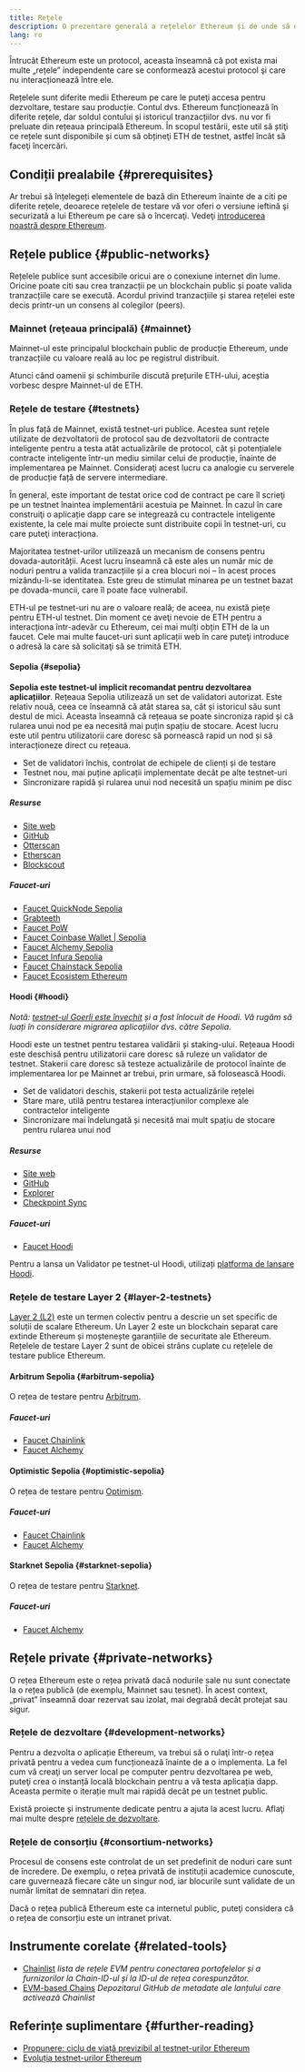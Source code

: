 ```yaml
---
title: Rețele
description: O prezentare generală a rețelelor Ethereum și de unde să obţineţi ether (ETH) de testnet pentru a vă testa aplicaţia.
lang: ro
---
```


Întrucât Ethereum este un protocol, aceasta înseamnă că pot exista mai multe „rețele” independente care se conformează acestui protocol şi care nu interacționează între ele.

Rețelele sunt diferite medii Ethereum pe care le puteţi accesa pentru dezvoltare, testare sau producție. Contul dvs. Ethereum funcționează în diferite rețele, dar soldul contului și istoricul tranzacțiilor dvs. nu vor fi preluate din rețeaua principală Ethereum. În scopul testării, este util să știţi ce rețele sunt disponibile și cum să obțineţi ETH de testnet, astfel încât să faceţi încercări.

## Condiții prealabile {#prerequisites}

Ar trebui să înțelegeți elementele de bază din Ethereum înainte de a citi pe diferite rețele, deoarece rețelele de testare vă vor oferi o versiune ieftină şi securizată a lui Ethereum pe care să o încercaţi. Vedeţi [introducerea noastră despre Ethereum](/developers/docs/intro-to-ethereum/).

## Rețele publice {#public-networks}

Rețelele publice sunt accesibile oricui are o conexiune internet din lume. Oricine poate citi sau crea tranzacții pe un blockchain public și poate valida tranzacțiile care se execută. Acordul privind tranzacțiile și starea rețelei este decis printr-un un consens al colegilor (peers).

### Mainnet (reţeaua principală) {#mainnet}

Mainnet-ul este principalul blockchain public de producție Ethereum, unde tranzacțiile cu valoare reală au loc pe registrul distribuit.

Atunci când oamenii și schimburile discută prețurile ETH-ului, aceștia vorbesc despre Mainnet-ul de ETH.

### Rețele de testare {#testnets}

În plus față de Mainnet, există testnet-uri publice. Acestea sunt rețele utilizate de dezvoltatorii de protocol sau de dezvoltatorii de contracte inteligente pentru a testa atât actualizările de protocol, cât și potențialele contracte inteligente într-un mediu similar celui de producție, înainte de implementarea pe Mainnet. Consideraţi acest lucru ca analogie cu serverele de producție față de servere intermediare.

În general, este important de testat orice cod de contract pe care îl scrieţi pe un testnet înaintea implementării acestuia pe Mainnet. În cazul în care construiţi o aplicație dapp care se integrează cu contractele inteligente existente, la cele mai multe proiecte sunt distribuite copii în testnet-uri, cu care puteţi interacționa.

Majoritatea testnet-urilor utilizează un mecanism de consens pentru dovada-autorității. Acest lucru înseamnă că este ales un număr mic de noduri pentru a valida tranzacțiile și a crea blocuri noi – în acest proces mizându-li-se identitatea. Este greu de stimulat minarea pe un testnet bazat pe dovada-muncii, care îl poate face vulnerabil.

ETH-ul pe testnet-uri nu are o valoare reală; de aceea, nu există piețe pentru ETH-ul testnet. Din moment ce aveţi nevoie de ETH pentru a interacționa într-adevăr cu Ethereum, cei mai mulți obțin ETH de la un faucet. Cele mai multe faucet-uri sunt aplicații web în care puteţi introduce o adresă la care să solicitaţi să se trimită ETH.

#### Sepolia {#sepolia}

**Sepolia este testnet-ul implicit recomandat pentru dezvoltarea aplicațiilor**. Rețeaua Sepolia utilizează un set de validatori autorizat. Este relativ nouă, ceea ce înseamnă că atât starea sa, cât și istoricul său sunt destul de mici. Aceasta înseamnă că rețeaua se poate sincroniza rapid și că rularea unui nod pe ea necesită mai puțin spațiu de stocare. Acest lucru este util pentru utilizatorii care doresc să pornească rapid un nod și să interacționeze direct cu rețeaua.

- Set de validatori închis, controlat de echipele de clienți și de testare
- Testnet nou, mai puține aplicații implementate decât pe alte testnet-uri
- Sincronizare rapidă și rularea unui nod necesită un spațiu minim pe disc

##### Resurse

- [Site web](https://sepolia.dev/)
- [GitHub](https://github.com/eth-clients/sepolia)
- [Otterscan](https://sepolia.otterscan.io/)
- [Etherscan](https://sepolia.etherscan.io)
- [Blockscout](https://eth-sepolia.blockscout.com/)

##### Faucet-uri

- [Faucet QuickNode Sepolia](https://faucet.quicknode.com/drip)
- [Grabteeth](https://grabteeth.xyz/)
- [Faucet PoW](https://sepolia-faucet.pk910.de/)
- [Faucet Coinbase Wallet | Sepolia](https://coinbase.com/faucets/ethereum-sepolia-faucet)
- [Faucet Alchemy Sepolia](https://sepoliafaucet.com/)
- [Faucet Infura Sepolia](https://www.infura.io/faucet)
- [Faucet Chainstack Sepolia](https://faucet.chainstack.com/sepolia-faucet)
- [Faucet Ecosistem Ethereum](https://www.ethereum-ecosystem.com/faucets/ethereum-sepolia)

#### Hoodi {#hoodi}

_Notă: [testnet-ul Goerli este învechit](https://ethereum-magicians.org/t/proposal-predictable-ethereum-testnet-lifecycle/11575/17) și a fost înlocuit de Hoodi. Vă rugăm să luați în considerare migrarea aplicațiilor dvs. către Sepolia._

Hoodi este un testnet pentru testarea validării și staking-ului. Rețeaua Hoodi este deschisă pentru utilizatorii care doresc să ruleze un validator de testnet. Stakerii care doresc să testeze actualizările de protocol înainte de implementarea lor pe Mainnet ar trebui, prin urmare, să folosească Hoodi.

- Set de validatori deschis, stakerii pot testa actualizările rețelei
- Stare mare, utilă pentru testarea interacțiunilor complexe ale contractelor inteligente
- Sincronizare mai îndelungată și necesită mai mult spațiu de stocare pentru rularea unui nod

##### Resurse

- [Site web](https://hoodi.ethpandaops.io/)
- [GitHub](https://github.com/eth-clients/hoodi)
- [Explorer](https://explorer.hoodi.ethpandaops.io/)
- [Checkpoint Sync](https://checkpoint-sync.hoodi.ethpandaops.io/)

##### Faucet-uri

- [Faucet Hoodi](https://hoodi.ethpandaops.io/)

Pentru a lansa un Validator pe testnet-ul Hoodi, utilizați [platforma de lansare Hoodi](https://hoodi.launchpad.ethereum.org/en/).

### Rețele de testare Layer 2 {#layer-2-testnets}

[Layer 2 (L2)](/layer-2/) este un termen colectiv pentru a descrie un set specific de soluții de scalare Ethereum. Un Layer 2 este un blockchain separat care extinde Ethereum și moștenește garanțiile de securitate ale Ethereum. Rețelele de testare Layer 2 sunt de obicei strâns cuplate cu rețelele de testare publice Ethereum.

#### Arbitrum Sepolia {#arbitrum-sepolia}

O rețea de testare pentru [Arbitrum](https://arbitrum.io/).

##### Faucet-uri

- [Faucet Chainlink](https://faucets.chain.link/arbitrum-sepolia)
- [Faucet Alchemy](https://www.alchemy.com/faucets/arbitrum-sepolia)

#### Optimistic Sepolia {#optimistic-sepolia}

O rețea de testare pentru [Optimism](https://www.optimism.io/).

##### Faucet-uri

- [Faucet Chainlink](https://faucets.chain.link/optimism-sepolia)
- [Faucet Alchemy](https://www.alchemy.com/faucets/optimism-sepolia)

#### Starknet Sepolia {#starknet-sepolia}

O rețea de testare pentru [Starknet](https://www.starknet.io).

##### Faucet-uri

- [Faucet Alchemy](https://www.alchemy.com/faucets/starknet-sepolia)

## Rețele private {#private-networks}

O rețea Ethereum este o rețea privată dacă nodurile sale nu sunt conectate la o rețea publică (de exemplu, Mainnet sau tesnet). În acest context, „privat” înseamnă doar rezervat sau izolat, mai degrabă decât protejat sau sigur.

### Rețele de dezvoltare {#development-networks}

Pentru a dezvolta o aplicație Ethereum, va trebui să o rulaţi într-o rețea privată pentru a vedea cum funcționează înainte de a o implementa. La fel cum vă creaţi un server local pe computer pentru dezvoltarea pe web, puteţi crea o instanță locală blockchain pentru a vă testa aplicația dapp. Aceasta permite o iterație mult mai rapidă decât pe un testnet public.

Există proiecte și instrumente dedicate pentru a ajuta la acest lucru. Aflaţi mai multe despre [rețelele de dezvoltare](/developers/docs/development-networks/).

### Rețele de consorțiu {#consortium-networks}

Procesul de consens este controlat de un set predefinit de noduri care sunt de încredere. De exemplu, o rețea privată de instituții academice cunoscute, care guvernează fiecare câte un singur nod, iar blocurile sunt validate de un număr limitat de semnatari din rețea.

Dacă o rețea publică Ethereum este ca internetul public, puteţi considera că o rețea de consorțiu este un intranet privat.

## Instrumente corelate {#related-tools}

- [Chainlist](https://chainlist.org/) _lista de rețele EVM pentru conectarea portofelelor și a furnizorilor la Chain-ID-ul și la ID-ul de rețea corespunzător._
- [EVM-based Chains](https://github.com/ethereum-lists/chains) _Depozitarul GitHub de metadate ale lanțului care activează Chainlist_

## Referințe suplimentare {#further-reading}

- [Propunere: ciclu de viață previzibil al testnet-urilor Ethereum](https://ethereum-magicians.org/t/proposal-predictable-ethereum-testnet-lifecycle/11575/17)
- [Evoluția testnet-urilor Ethereum](https://etherworld.co/2022/08/19/the-evolution-of-ethereum-testnet/)
